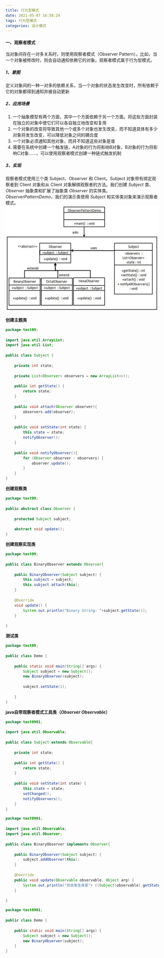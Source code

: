 ```yaml
---
title: 行为型模式
date: 2021-05-07 16:58:24
tags: 行为型模式
categories: 设计模式
---
```

#### 一、观察者模式
当对象间存在一对多关系时，则使用观察者模式（Observer Pattern）。比如，当一个对象被修改时，则会自动通知依赖它的对象。观察者模式属于行为型模式。
<!-- more -->
##### 1、意图
定义对象间的一种一对多的依赖关系，当一个对象的状态发生改变时，所有依赖于它的对象都得到通知并被自动更新
##### 2、应用场景
1. 一个抽象模型有两个方面，其中一个方面依赖于另一个方面。将这些方面封装在独立的对象中使它们可以各自独立地改变和复用
2. 一个对象的改变将导致其他一个或多个对象也发生改变，而不知道具体有多少对象将发生改变，可以降低对象之间的耦合度
3. 一个对象必须通知其他对象，而并不知道这些对象是谁
4. 需要在系统中创建一个触发链，A对象的行为将影响B对象，B对象的行为将影响C对象……，可以使用观察者模式创建一种链式触发机制
##### 3、实现
观察者模式使用三个类 Subject、Observer 和 Client。Subject 对象带有绑定观察者到 Client 对象和从 Client 对象解绑观察者的方法。我们创建  _Subject_  类、_Observer_  抽象类和扩展了抽象类  _Observer_  的实体类。
_ObserverPatternDemo_，我们的演示类使用  _Subject_  和实体类对象来演示观察者模式。
![观察者模式的 UML 图](./picture/observer_pattern_uml_diagram.jpg)

**创建主题类**
```java
package test09;

import java.util.ArrayList;
import java.util.List;

public class Subject {

	private int state;
	
	private List<Observer> observers = new ArrayList<>();

	public int getState() {
		return state;
	}
	
	public void attach(Observer observer){
		observers.add(observer);
	}

	public void setState(int state) {
		this.state = state;
		notifyObserver();
	}

	public void notifyObserver(){
		for (Observer observer : observers) {
			observer.update(); 
		}
	}
}
```
**创建观察类**
```java 
package test09;

public abstract class Observer {

	protected Subject subject;
	
	abstract void update();
}
```
**创建观察实现类**
```java
package test09;

public class BinaryObserver extends Observer{
	
	public BinaryObserver(Subject subject) {
		this.subject = subject;
		this.subject.attach(this);
	}

	@Override
	void update() {
		System.out.println("Binary String: "+subject.getState());
	}

}
```
**测试类**
```java
package test09;

public class Demo {

	public static void main(String[] args) {
		Subject subject = new Subject();
		new BinaryObserver(subject);
		
		subject.setState(1);
		
	}
}
```
**java自带观察者模式工具类（_Observer_ _Observable_）**
```java
package test0901;

import java.util.Observable;

public class Subject extends Observable{

	private int state;

	public int getState() {
		return state;
	}

	public void setState(int state) {
		this.state = state;
		setChanged();
		notifyObservers();
	}
}
```
```java
package test0901;

import java.util.Observable;
import java.util.Observer;

public class BinaryObserver implements Observer{

	public BinaryObserver(Subject subject) {
		subject.addObserver(this);
	}
	
	@Override
	public void update(Observable observable, Object arg) {
		System.out.println("状态发生改变"+ ((Subject)observable).getState());
	}
	
}
```
```java
package test0901;

public class Demo {

	public static void main(String[] args) {
		Subject subject = new Subject();
		new BinaryObserver(subject);
	}
}
```




